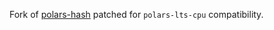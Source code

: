 Fork of [polars-hash](https://github.com/ion-elgreco/polars-hash) patched for `polars-lts-cpu` compatibility.
